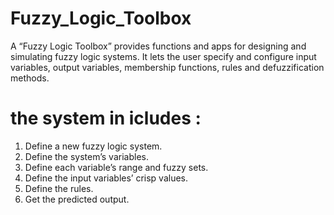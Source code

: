 # Fuzzy_Logic_Toolbox
  A “Fuzzy Logic Toolbox” provides functions and apps for designing and simulating 
  fuzzy logic systems. It lets the user specify and configure input variables, output variables, 
  membership functions, rules and defuzzification methods.
# the system in icludes :
  1. Define a new fuzzy logic system.
  2. Define the system’s variables.
  3. Define each variable’s range and fuzzy sets.
  4. Define the input variables’ crisp values.
  5. Define the rules.
  6. Get the predicted output.
